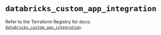 # `databricks_custom_app_integration`

Refer to the Terraform Registry for docs: [`databricks_custom_app_integration`](https://registry.terraform.io/providers/databricks/databricks/1.80.0/docs/resources/custom_app_integration).
